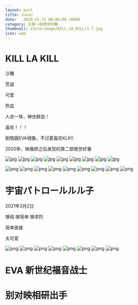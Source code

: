 ```yaml
---
layout: post
title: 👍👍👍
date:   2020-11-11 00:00:00 +0800
category: 又是一部绝世好番
thumbnail: style/image/KILL_LA_KILL/1-7.jpg
icon: web
---
```


# KILL LA KILL 



沙雕

荒诞

可爱

热血

人衣一体，神衣鲜血！

喜欢！！！ 


剧情跟EVA很像，不过更喜欢KLK!!  


2020年，映像妍之后发现的第二部绝世好番


![jpg](\myPage\style\image\KILL_LA_KILL\1-1.jpg)
![jpg](\myPage\style\image\KILL_LA_KILL\1-2.jpg)
![jpg](\myPage\style\image\KILL_LA_KILL\1-3.jpg)
![jpg](\myPage\style\image\KILL_LA_KILL\1-4.jpg)
![jpg](\myPage\style\image\KILL_LA_KILL\1-5.jpg)
![jpg](\myPage\style\image\KILL_LA_KILL\1-6.jpg)
![jpg](\myPage\style\image\KILL_LA_KILL\1-7.jpg)
![jpg](\myPage\style\image\KILL_LA_KILL\1-8.jpg)
![jpg](\myPage\style\image\KILL_LA_KILL\1-9.jpg)


![png](\myPage\style\image\KILL_LA_KILL\1-1.png)
![png](\myPage\style\image\KILL_LA_KILL\1-2.png)
![png](\myPage\style\image\KILL_LA_KILL\1-3.png)
![png](\myPage\style\image\KILL_LA_KILL\1-4.png)
![png](\myPage\style\image\KILL_LA_KILL\1-5.png)
![png](\myPage\style\image\KILL_LA_KILL\1-6.png)
![png](\myPage\style\image\KILL_LA_KILL\1-7.png)
![png](\myPage\style\image\KILL_LA_KILL\1-8.png)
![png](\myPage\style\image\KILL_LA_KILL\1-9.png)



# 宇宙パトロールルル子

2021年3月2日

够纯 够简单 够浓烈  

简单直接

太可爱


![png](\myPage\style\image\luluco/1463717011_1_10_9722e1161c9e208d73eafd4a157694f4.jpg)
 ![png](\myPage\style\image\luluco/1466158288_2_10_6a5da7ec1b9f22d2bd4b7bc18cdb55e4.jpg)
 ![png](\myPage\style\image\luluco/20885002_1_d2.jpg)
 ![png](\myPage\style\image\luluco/20885003_1_d2.jpg)
 ![png](\myPage\style\image\luluco/710649.jpg)
 ![png](\myPage\style\image\luluco/936ebb83.jpg)
 ![png](\myPage\style\image\luluco/OIP.jpg)
 ![png](\myPage\style\image\luluco/下载.jpg)



# EVA 新世纪福音战士



# 别对映相研出手











